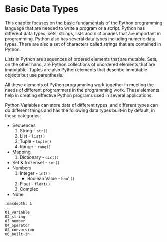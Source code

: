 # Basic Data Types

This chapter focuses on the basic fundamentals of the Python programming language that are needed to write a program or a script. Python has different data types, sets, strings, lists and dictionaries that are important in programming. Python also has several data types including numeric data types. There are also a set of characters called strings that are contained in Python.

Lists in Python are sequences of ordered elements that are mutable. Sets, on the other hand, are Python collections of unordered elements that are immutable. Tuples are also Python elements that describe immutable objects but use parenthesis.

All these elements of Python programming work together in meeting the needs of different programmers in the programming work. These elements help in creating effective Python programs used in several applications.

Python Variables can store data of different types, and different types can do different things and has the following data types built-in by default, in these categories:

- Sequences
  1. String - `str()`
  2. List - `list()`
  3. Tuple - `tuple()`
  4. Range - `rang()`
- Mapping
  1. Dictionary - `dict()`
- Set & frozenset - `set()`
- Numbers
  1. Integer - `int()`
     - Boolean Value - `bool()`
  2. Float - `float()`
  3. Complex
- None

```{toctree}
:maxdepth: 1

01_variable
02_string
03_number
04_operator
05_conversion
06_built-in
```
